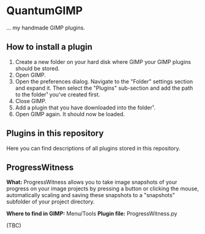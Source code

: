 # QuantumGIMP

... my handmade GIMP plugins.

## How to install a plugin

1. Create a new folder on your hard disk where GIMP your GIMP plugins should be stored.
2. Open GIMP.
3. Open the preferences dialog. Navigate to the "Folder" settings section and expand it. Then select the "Plugins" sub-section and add the path to the folder¹ you've created first.
4. Close GIMP.
5. Add a plugin that you have downloaded into the folder¹.
6. Open GIMP again. It should now be loaded.

## Plugins in this repository

Here you can find descriptions of all plugins stored in this repository.

## ProgressWitness
**What:** 
ProgressWitness allows you to take image snapshots of your progress on your image projects by pressing a button or clicking the mouse, automatically scaling and saving these snapshots to a "snapshots" subfolder of your project directory.

**Where to find in GIMP:** Menu/Tools
**Plugin file:** ProgressWitness.py

(TBC)
